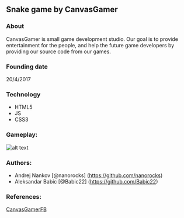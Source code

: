 ## Snake game by CanvasGamer

### About
CanvasGamer is small game development studio. Our goal is to provide entertainment for the people, and help the future game developers by providing our source code from our games.

### Founding date
20/4/2017

### Technology
+ HTML5
+ JS
+ CSS3

### Gameplay:
![alt text](https://github.com/nanorocks/snake-CanvasGamer/blob/master/Selection_001.png?raw=true)

### Authors:
* Andrej Nankov [@nanorocks] (https://github.com/nanorocks)
* Aleksandar Babic [@Babic22] (https://github.com/Babic22)

### References:
[CanvasGamerFB](https://www.facebook.com/CanvasGamer-464917660506590/)

